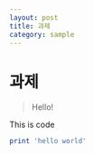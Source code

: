 ```yaml
---
layout: post
title: 과제
category: sample
---
```

# 과제
> Hello!

This is code
```ruby
print 'hello world'
```